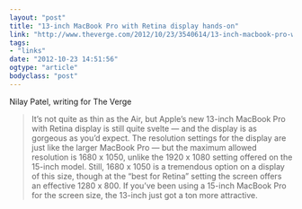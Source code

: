 ```yaml
---
layout: "post"
title: "13-inch MacBook Pro with Retina display hands-on"
link: "http://www.theverge.com/2012/10/23/3540614/13-inch-macbook-pro-with-retina-display-hands-on"
tags: 
- "links"
date: "2012-10-23 14:51:56"
ogtype: "article"
bodyclass: "post"
---
```


Nilay Patel, writing for The Verge

> It’s not quite as thin as the Air, but Apple’s new 13-inch MacBook Pro with Retina display is still quite svelte — and the display is as gorgeous as you’d expect. The resolution settings for the display are just like the larger MacBook Pro — but the maximum allowed resolution is 1680 x 1050, unlike the 1920 x 1080 setting offered on the 15-inch model. Still, 1680 x 1050 is a tremendous option on a display of this size, though at the “best for Retina” setting the screen offers an effective 1280 x 800. If you’ve been using a 15-inch MacBook Pro for the screen size, the 13-inch just got a ton more attractive.